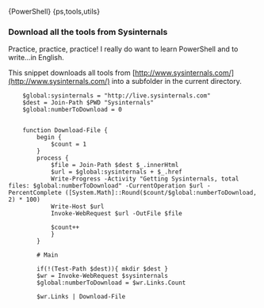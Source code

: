 {PowerShell}
{ps,tools,utils}

### Download all the tools from Sysinternals
Practice, practice, practice!
I really do want to learn PowerShell and to write...in English.

This snippet downloads all tools from [http://www.sysinternals.com/](http://www.sysinternals.com/) into a subfolder in the current directory.

		$global:sysinternals = "http://live.sysinternals.com"
		$dest = Join-Path $PWD "Sysinternals"
		$global:numberToDownload = 0


		function Download-File {
    		begin {
        		$count = 1
    		}
    		process {
		        $file = Join-Path $dest $_.innerHtml
		        $url = $global:sysinternals + $_.href
		        Write-Progress -Activity "Getting Sysinternals, total files: $global:numberToDownload" -CurrentOperation $url -PercentComplete ([System.Math]::Round($count/$global:numberToDownload, 2) * 100)
		        Write-Host $url
		        Invoke-WebRequest $url -OutFile $file
        
        		$count++
			    }
			}

			# Main
			
			if(!(Test-Path $dest)){ mkdir $dest }
			$wr = Invoke-WebRequest $sysinternals
			$global:numberToDownload = $wr.Links.Count
			
			$wr.Links | Download-File
    




   